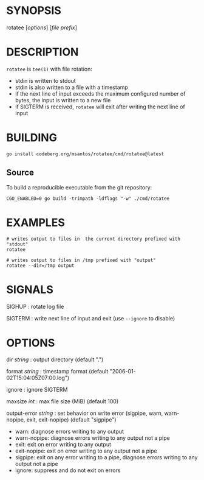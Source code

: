 # SYNOPSIS

rotatee [*options*] [*file prefix*]

# DESCRIPTION

`rotatee` is `tee(1)` with file rotation:
* stdin is written to stdout
* stdin is also written to a file with a timestamp
* if the next line of input exceeds the maximum configured number of
  bytes, the input is written to a new file
* if SIGTERM is received, `rotatee` will exit after writing the next
  line of input

# BUILDING

```
go install codeberg.org/msantos/rotatee/cmd/rotatee@latest
```

## Source

To build a reproducible executable from the git repository:

```
CGO_ENABLED=0 go build -trimpath -ldflags "-w" ./cmd/rotatee
```

# EXAMPLES

```
# writes output to files in  the current directory prefixed with "stdout"
rotatee

# writes output to files in /tmp prefixed with "output"
rotatee --dir=/tmp output
```

# SIGNALS

SIGHUP
: rotate log file

SIGTERM
: write next line of input and exit (use `--ignore` to disable)

# OPTIONS

dir *string*
: output directory (default ".")

format *string*
: timestamp format (default "2006-01-02T15:04:05Z07:00.log")

ignore
: ignore SIGTERM

maxsize *int*
: max file size (MiB) (default 100)

output-error *string*
: set behavior on write error (sigpipe, warn, warn-nopipe, exit, exit-nopipe) (default "sigpipe")

* warn: diagnose errors writing to any output
* warn-nopipe: diagnose errors writing to any output not a pipe
* exit: exit on error writing to any output
* exit-nopipe: exit on error writing to any output not a pipe
* sigpipe: exit on any error writing to a pipe, diagnose errors writing
  to any output not a pipe
* ignore: suppress and do not exit on errors

